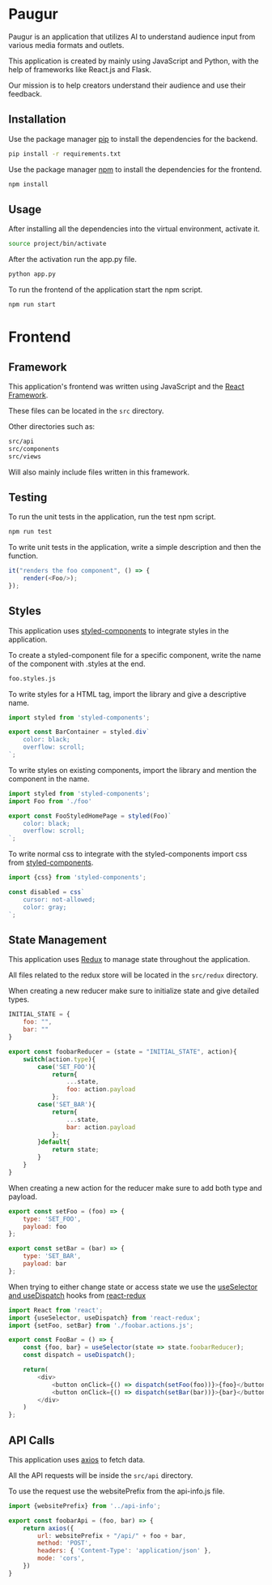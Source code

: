 # Paugur

Paugur is an application that utilizes AI to understand audience input from various media formats and outlets.

This application is created by mainly using JavaScript and Python, with the help of frameworks like React.js and Flask.

Our mission is to help creators understand their audience and use their feedback. 

## Installation

Use the package manager [pip](https://pip.pypa.io/en/stable/) to install the dependencies for the backend.

```bash
pip install -r requirements.txt
```

Use the package manager [npm](https://nodejs.org/en/) to install the dependencies for the frontend.

```bash
npm install
```

## Usage

After installing all the dependencies into the virtual environment, activate it.

```bash
source project/bin/activate
```

After the activation run the app.py file.

```bash
python app.py
```

To run the frontend of the application start the npm script.

```bash
npm run start
```

# Frontend

## Framework

This application's frontend was written using JavaScript and the [React Framework](https://reactjs.org/).

These files can be located in the ```src``` directory.

Other directories such as:

```bash
src/api
src/components
src/views
```

Will also mainly include files written in this framework.


## Testing

To run the unit tests in the application, run the test npm script.

```bash
npm run test
```

To write unit tests in the application, write a simple description and then the function.

```javascript
it("renders the foo component", () => {
    render(<Foo/>);
});
```

## Styles

This application uses [styled-components](https://styled-components.com/) to integrate styles in the application.

To create a styled-component file for a specific component, write the name of the component with .styles at the end.

```bash
foo.styles.js
```

To write styles for a HTML tag, import the library and give a descriptive name.

```javascript
import styled from 'styled-components';

export const BarContainer = styled.div`
    color: black;
    overflow: scroll;
`;
```

To write styles on existing components, import the library and mention the component in the name.

```javascript
import styled from 'styled-components';
import Foo from './foo'

export const FooStyledHomePage = styled(Foo)`
    color: black;
    overflow: scroll;
`;
```

To write normal css to integrate with the styled-components import css from [styled-components](https://styled-components.com/).

```javascript
import {css} from 'styled-components';

const disabled = css`
    cursor: not-allowed;
    color: gray;
`;
```

## State Management

This application uses [Redux](https://react-redux.js.org/introduction/quick-start) to manage state throughout the application.

All files related to the redux store will be located in the ```src/redux``` directory.

When creating a new reducer make sure to initialize state and give detailed types.

```javascript
INITIAL_STATE = {
    foo: "",
    bar: ""
}

export const foobarReducer = (state = "INITIAL_STATE", action){
    switch(action.type){
        case('SET_FOO'){
            return{
                ...state,
                foo: action.payload
            };
        case('SET_BAR'){
            return{
                ...state,
                bar: action.payload
            };
        }default{
            return state;
        }
    }
}
```

When creating a new action for the reducer make sure to add both type and payload.

```javascript
export const setFoo = (foo) => {
    type: 'SET_FOO',
    payload: foo
};

export const setBar = (bar) => {
    type: 'SET_BAR',
    payload: bar
};
```

When trying to either change state or access state we use the [useSelector and useDispatch](https://react-redux.js.org/api/hooks) hooks from [react-redux](https://react-redux.js.org/)

```javascript
import React from 'react';
import {useSelector, useDispatch} from 'react-redux';
import {setFoo, setBar} from './foobar.actions.js';

export const FooBar = () => {
    const {foo, bar} = useSelector(state => state.foobarReducer);
    const dispatch = useDispatch();

    return(
        <div>
            <button onClick={() => dispatch(setFoo(foo))}>{foo}</button>
            <button onClick={() => dispatch(setBar(bar))}>{bar}</button>
        </div>
    )
};
```

## API Calls

This application uses [axios](https://www.npmjs.com/package/axios) to fetch data.

All the API requests will be inside the ```src/api``` directory.

To use the request use the websitePrefix from the api-info.js file.

```javascript
import {websitePrefix} from '../api-info';

export const foobarApi = (foo, bar) => {
    return axios({
        url: websitePrefix + "/api/" + foo + bar,
        method: 'POST',
        headers: { 'Content-Type': 'application/json' },
        mode: 'cors',
    })
}
```